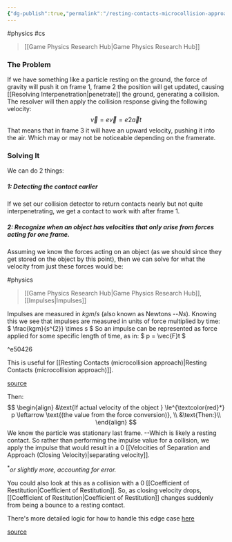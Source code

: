 ```yaml
---
{"dg-publish":true,"permalink":"/resting-contacts-microcollision-approach/","dgHomeLink":true,"dgPassFrontmatter":false}
---
```


#physics #cs 
> [[Game Physics Research Hub|Game Physics Research Hub]]

### The Problem
If we have something like a particle resting on the ground, the force of gravity will push it on frame 1, frame 2 the position will get updated, causing [[Resolving Interpenetration|penetrate]] the ground, generating a collision. The resolver will then apply the collision response giving the following velocity:
$$
\vec{v} = e \vec{v} = e 2 \vec{a} t
$$
That means that in frame 3 it will have an upward velocity, pushing it into the air.
Which may or may not be noticeable depending on the framerate.

### Solving It
We can do 2 things:
##### 1: Detecting the contact earlier
If we set our collision detector to return contacts nearly but not quite interpenetrating, we get a contact to work with after frame 1.
##### 2: Recognize when an object has velocities that only arise from forces acting for one frame.
Assuming we know the forces acting on an object (as we should since they get stored on the object by this point), then we can solve for what the velocity from just these forces would be:

<div class="transclusion internal-embed is-loaded"><div class="markdown-embed">

<div class="markdown-embed-title">



</div>


#physics 
> [[Game Physics Research Hub|Game Physics Research Hub]], [[Impulses|Impulses]]

Impulses are measured in $kgm/s$ (also known as Newtons --$Ns$). Knowing this we see that impulses are measured in units of force multiplied by time:
$
\frac{kgm}{s^{2}} \times s
$
So an impulse can be represented as force applied for some specific length of time, as in:
$
p = \vec{F}t
$

^e50426

This is useful for [[Resting Contacts (microcollision approach)|Resting Contacts (microcollision approach)]].

[source](https://learning.oreilly.com/library/view/game-physics-engine/9780123819765/chapter-53.html#:-:text=There%20is%20one%20more%20importa,t%20inthe%20following%20section)


</div></div>

Then:
$$
\begin{align}
&\text{If actual velocity of the object } \le^{\textcolor{red}*} p \leftarrow \text{(the value from the force conversion)}, \\
&\text{Then:}\\
\end{align}
$$
We know the particle was stationary last frame.
--Which is likely a resting contact.
So rather than performing the impulse value for a collision, we apply the impulse that would result in a $0$ [[Velocities of Separation and Approach (Closing Velocity)|separating velocity]].

$^{*}$*or slightly more, accounting for error.*

You could also look at this as a collision with a $0$ [[Coefficient of Restitution|Coefficient of Restitution]]. So, as closing velocity drops, [[Coefficient of Restitution|Coefficient of Restitution]] changes suddenly from being a bounce to a resting contact.


There's more detailed logic for how to handle this edge case [here](https://learning.oreilly.com/library/view/game-physics-engine/9780123819765/chapter-55.html#:-:text=128%20Chapter%207%20Hard%20ConstraintsVelocity%20and%20the%20Contact%20NormalWhen%20we%20have%20two%20objects%20in%20resting%20contact%2C%20we%20are%20interested%20in%20their%20relative%20velocityrather%20than%20the%20absolute%20velocity%20of%20either.%20The%20two%20objects%20might%20be%20in%20resting%20contactwith%20one%20another%20in%20one%20diretcion%2C%20but%20moving%20across%20each%20other%20in%20another%20direction.A%20box%20might%20be%20resting%20on%20the%20ground%2C%20even%20though%20it%20is%20skidding%20across%20the%20surface%20atthe%20same%20time.%20We%20want%20the%20vibrating%20contacts%20code%20to%20cope%20with%20pairs%20of%20objects%20thatare%20sliding%20across%20one%20another.%20This%20means%20we%20can%E2%80%99t%20use%20the%20absolute%20velocity%20of%20eitherobject.To%20cope%20with%20this%20situation%2C%20the%20velocity%20and%20acceleration%20calculations%20are%20all%20per-formed%20in%20the%20direction%20of%20the%20contact%20normal%20only.%20We%20first%20find%20the%20velocity%20in%20thisdirection%2C%20and%20test%20to%20see%20whether%20it%20could%20hav%20e%20been%20solely%20caused%20by%20the%20componentof%20the%20acceleration%20in%20the%20same%20direction.%20If%20so%2C%20then%20the%20velocit%20y%20is%20changed%20so%20there%20isno%20separating%20or%20closing%20velocity%20in%20this%20direction.%20There%20still%20may%20be%20relative%20velocityin%20any%20other%20direction%3A%20but%20it%20is%20ignored.We%20can%20add%20this%20special%20case%20code%20to%20the%20collision%20processing%20function%20in%20the%20fol-lowing%20way%3AExcerpt%20from%20file%20src%2Fpcontacts.cppvoid%20ParticleContact%3A%3AresolveVelocity(real%20duration)%7B%2F%2F%20Find%20the%20velocity%20in%20the%20direction%20of%20the%20contact.real%20separatingVelocity%20%3D%20calculateSeparatingVelocity()%3B%2F%2F%20Check%20if%20it%20needs%20to%20be%20resolved.if%20(separatingVelocity%20%3E%200)%7B%2F%2F%20The%20contact%20is%20either%20separating%2C%20or%20stationary%3B%20there%E2%80%99s%2F%2F%20no%20impulse%20required.return%3B%7D%2F%2F%20Calculate%20the%20new%20separating%20velocity.real%20newSepVelocity%20%3D%20-separatingVelocity%20*%20restitution%3B%2F%2F%20Check%20the%20velocity%20buildup%20due%20to%20acceleration%20only.Vector3%20accCausedVelocity%20%3D%20particle%5B0%5D-%3EgetAcceleration()%3Bif%20(particle%5B1%5D)%20accCausedVelocity%20-%3D%20particle%5B1%5D-%3EgetAcceleration()%3Breal%20accCausedSepVelocity%20%3D%20accCausedVelocity%20*%20contactNormal*%20duration%3B%2F%2F%20If%20we%E2%80%99ve%20got%20a%20closing%20velocity%20due%20to%20aceleration%20buildup%2C%2F%2F%20remove%20it%20from%20the%20new%20separating%20velocity.if%20(accCausedSepVelocity%20%3C%200),7.2%20Collision%20Processing%20129%7BnewSepVelocity%20%2B%3D%20restitution%20*%20accCausedSepVelocity%3B%2F%2F%20Make%20sure%20we%20haven%E2%80%99t%20removed%20more%20than%20was%2F%2F%20there%20to%20remove.if%20(newSepVelocity%20%3C%200)%20newSepVelocity%20%3D%200%3B%7Dreal%20deltaVelocity%20%3D%20newSepVelocity%20-%20separatingVelocity%3B%2F%2F%20We%20apply%20the%20change%20in%20velocity%20to%20each%20object%20in%20proportion%20to%2F%2F%20their%20inverse%20mass%20(i.e.%2C%20those%20with%20lower%20inverse%20mass%20%5Bhigher%2F%2F%20actual%20mass%5D%20get%20less%20change%20in%20velocity).real%20totalInverseMass%20%3D%20particle%5B0%5D-%3EgetInverseMass()%3Bif%20(particle%5B1%5D)%20totalInverseMass%20%2B%3D%20particle%5B1%5D-%3EgetInverseMass()%3B%2F%2F%20If%20all%20particles%20have%20infinite%20mass%2C%20then%20impulses%20have%20no%20effect.if%20(totalInverseMass%20%3C%3D%200)%20return%3B%2F%2F%20Calculate%20the%20impulse%20to%20apply.real%20impulse%20%3D%20deltaVelocity%20%2F%20totalInverseMass%3B%2F%2F%20Find%20the%20amount%20of%20impulse%20per%20unit%20of%20inverse%20mass.Vector3%20impulsePerIMass%20%3D%20contactNormal%20*%20impulse%3B%2F%2F%20Apply%20impulses%3A%20they%20are%20applied%20in%20the%20direction%20of%20the%20contact%2C%2F%2F%20and%20are%20proportional%20to%20the%20inverse%20mass.particle%5B0%5D-%3EsetVelocity(particle%5B0%5D-%3EgetVelocity()%20%2BimpulsePerIMass%20*%20particle%5B0%5D-%3EgetInverseMass())%3Bif%20(particle%5B1%5D)%7B%2F%2F%20Particle%201%20goes%20in%20the%20opposite%20direction.particle%5B1%5D-%3EsetVelocity(particle%5B1%5D-%3EgetVelocity()%20%2BimpulsePerIMass%20*%20-particle%5B1%5D-%3EgetInverseMass())%3B%7D%7DTo%20keep%20two%20objects%20in%20resting%20contact%2C%20we%20are%20applying%20a%20small%20change%20in%20velocityateachframe.Thechangeisjustbigenoughtocorrecttheincreaseinvelocitythatwould%20arise%20from%20them%20settling%20into%20one%20another%20over%20the%20course%20of%20one%20frame)


[source](https://learning.oreilly.com/library/view/game-physics-engine/9780123819765/chapter-54.html#:-:text=Resting%20Contacts)